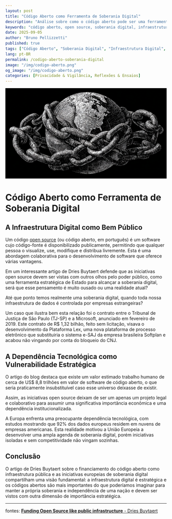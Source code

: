```yaml
---
layout: post
title: "Código Aberto como Ferramenta de Soberania Digital"
description: "Análise sobre como o código aberto pode ser uma ferramenta estratégica para a soberania digital e a independência tecnológica."
keywords: "código aberto, open source, soberania digital, infraestrutura digital, software livre"
date: 2025-09-05
author: "Bruno Pellizzetti"
published: true
tags: ["Código Aberto", "Soberania Digital", "Infraestrutura Digital", "Open Source"]
lang: pt-BR
permalink: /codigo-aberto-soberania-digital
image: "/img/codigo-aberto.png"
og_image: "/img/codigo-aberto.png"
categories: [Privacidade & Vigilância, Reflexões & Ensaios]
---
```


![código aberto pode ser uma ferramenta estratégica para a soberania digital](/img/codigo-aberto.png)

# Código Aberto como Ferramenta de Soberania Digital

## A Infraestrutura Digital como Bem Público

Um código [open source](https://pt.wikipedia.org/wiki/Software_de_código_aberto) (ou código aberto, em português) é um software cujo código-fonte é disponibilizado publicamente, permitindo que qualquer pessoa o visualize, use, modifique e distribua livremente. Esta é uma abordagem colaborativa para o desenvolvimento de software que oferece várias vantagens.

Em um interessante artigo de Dries Buytaert defende que as iniciativas open source devem ser vistas com outros olhos pelo poder público, como uma ferramenta estratégica de Estado para alcançar a soberania digital, será que esse pensamento é muito ousado ou uma realidade atual?

Até que ponto temos realmente uma soberania digital, quando toda nossa infraestrutura de dados é controlada por empresas estrangeiras?

Um caso que ilustra bem esta relação foi o contrato entre o Tribunal de Justiça de São Paulo (TJ-SP) e a Microsoft, anunciado em fevereiro de 2019. Este contrato de R$ 1,32 bilhão, feito sem licitação, visava o desenvolvimento da Plataforma Lex, uma nova plataforma de processo eletrônico que substituiria o sistema e-SAJ da empresa brasileira Softplan e acabou não vingando por conta do bloqueio do CNJ.

## A Dependência Tecnológica como Vulnerabilidade Estratégica

O artigo do blog destaca que existe um valor estimado trabalho humano de cerca de US$ 8,8 trilhões em valor de software de código aberto, o que seria praticamente insubstituível caso esse universo deixasse de existir.

Assim, as iniciativas open source deixam de ser um apenas um projeto legal e colaborativo para assumir uma significativa importância econômica e uma dependência institucionalizada.

A Europa enfrenta uma preocupante dependência tecnológica, com estudos mostrando que 92% dos dados europeus residem em nuvens de empresas americanas. Esta realidade motivou a União Europeia a desenvolver uma ampla agenda de soberania digital, porém iniciativas isoladas e sem competitividade não vingam sozinhas.

## Conclusão

O artigo de Dries Buytaert sobre o financiamento do código aberto como infraestrutura pública e as iniciativas europeias de soberania digital compartilham uma visão fundamental: a infraestrutura digital é estratégica e os códigos abertos são mais importantes do que poderíamos imaginar para manter a própria soberania e independência de uma nação e devem ser vistos com outra dimensão de importância estratégica.

---
fontes:
[**Funding Open Source like public infrastructure** - Dries Buytaert](https://dri.es/funding-open-source-like-public-infrastructure)